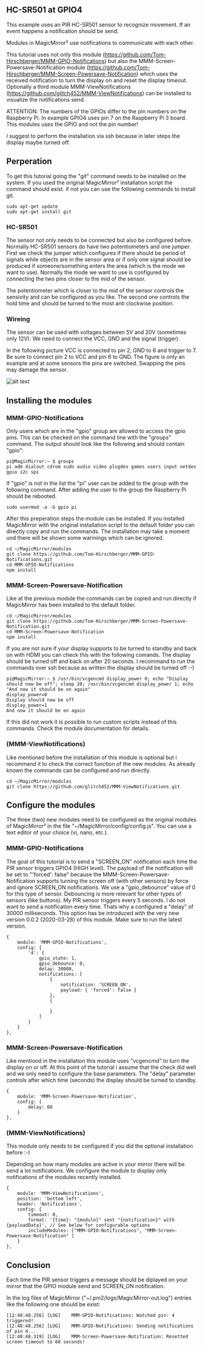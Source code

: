 ## HC-SR501 at GPIO4 ##
This example uses an PIR HC-SR501 sensor to recognize movement. If an event happens a notification should be send.

Modules in MagicMirror² use notifications to communicate with each other.

This tutorial uses not only this module (https://github.com/Tom-Hirschberger/MMM-GPIO-Notifications) but also the MMM-Screen-Powersave-Notification module (https://github.com/Tom-Hirschberger/MMM-Screen-Powersave-Notification) which uses the received notification to turn the display on and reset the display timeout.
Optionally a third module MMM-ViewNotifications (https://github.com/glitch452/MMM-ViewNotifications) can be installed to visualize the notifications send.

ATTENTION: The numbers of the GPIOs differ to the pin numbers on the Raspberry Pi. In example GPIO4 uses pin 7 on the Raspberry Pi 3 board. This modules uses the GPIO and not the pin number!

I suggest to perform the installation via ssh because in later steps the display maybe turned off.



## Perperation ##
To get this tutorial going the "git" command needs to be installed on the system. If you used the original MagicMirror² installation script the command should exist. if not you can use the following commands to install git.

    sudo apt-get update
    sudo apt-get install git


### HC-SR501 ###
The sensor not only needs to be connected but also be configured before.
Normally HC-SR501 sensors do have two potentiometers and one jumper.
First we check the jumper which configures if there should be period of signals while objects are in the sensor area or if only one signal should be produced if someone/something enters the area (which is the mode we want to use). Normally the mode we want to use is configured by connecting the two pins closer to the mid of the sensor.

The potentiometer which is closer to the mid of the sensor controls the sensivity and can be configured as you like. The second one controls the hold time and should be turned to the most anti clockwise position.


### Wireing ###
The sensor can be used with voltages between 5V and 20V (sometimes only 12V). We need to connect the VCC, GND and the signal (trigger).

In the following picture VCC is connected to pin 2, GND to 6 and trigger to 7.
Be sure to connect pin 2 to VCC and pin 6 to GND. The figure is only an example and at some sensors the pins are switched. Swapping the pins may damage the sensor.

![alt text](https://github.com/Tom-Hirschberger/MMM-GPIO-Notifications/blob/master/examples/HC-SR501/HC-SR501-GPIO4.jpg "HC-SR501-GPIO4.jpg")


## Installing the modules ##

### MMM-GPIO-Notifications ###
Only users which are in the "gpio" group are allowed to access the gpio pins. This can be checked on the command line with the "groups" command. The output should look like the following and should contain "gpio":

    pi@MagicMirror:~ $ groups
    pi adm dialout cdrom sudo audio video plugdev games users input netdev gpio i2c spi

If "gpio" is not in the list the "pi" user can be added to the group with the following command. After adding the user to the group the Raspberry Pi should be rebooted.

    sudo usermod -a -G gpio pi


After this preperation steps the module can be installed. If you installed MagicMirror with the original installation script to the default folder you can directly copy and run the commands. The installation may take a moment und there will be shown some warinings which can be ignored.

    cd ~/MagicMirror/modules
    git clone https://github.com/Tom-Hirschberger/MMM-GPIO-Notifications.git
    cd MMM-GPIO-Notifications
    npm install


### MMM-Screen-Powersave-Notification ###
Like at the previous module the commands can be copied and run directly if MagicMirror has been installed to the default folder.

    cd ~/MagicMirror/modules
    git clone https://github.com/Tom-Hirschberger/MMM-Screen-Powersave-Notification.git
    cd MMM-Screen-Powersave-Notification
    npm install

If you are not sure if your display supports to be turned to standby and back on with HDMI you can check this with the following comands. The display should be turned off and back on after 20 seconds. I recommand to run the commands over ssh because as written the display should be turned off :-)

    pi@MagicMirror:~ $ /usr/bin/vcgencmd display_power 0; echo "Display should now be off"; sleep 20; /usr/bin/vcgencmd display_power 1; echo "And now it should be on again"
    display_power=0
    Display should now be off
    display_power=1
    And now it should be on again

If this did not work it is possible to run custom scripts instead of this commands. Check the module documentation for details.

### (MMM-ViewNotifications) ###
Like mentioned before the installation of this module is optional but i recommand it to check the correct function of the new modules.
As already known the commands can be configured and run directly.

    cd ~/MagicMirror/modules
    git clone https://github.com/glitch452/MMM-ViewNotifications.git



## Configure the modules ##
The three (two) new modules need to be configured as the original modules of MagicMirror² in the file "~/MagicMirror/config/config.js". You can use a text editor of your choice (vi, nano, etc.).

### MMM-GPIO-Notifications ###
The goal of this tutorial is to send a "SCREEN_ON" notification each time the PIR sensor triggers GPIO4 (HIGH level). The payload of the notification will be set to "'forced': false" because the MMM-Screen-Powersave-Notification supports turning the screen off (with other sensors) by force and ignore SCREEN_ON notifications. We use a "gpio_debounce" value of 0 for this type of sensor. Debouncing is more relevant for other types of sensors (like buttons).
My PIR sensor triggers every 5 seconds. I do not want to send a notification every time. Thats why a configured a "delay" of 30000 milliseconds. This option has be introduced with the very new version 0.0.2 (2020-03-28) of this module. Make sure to run the latest version.

    { 
		module: 'MMM-GPIO-Notifications',
		config: {
		    '4': {
			    gpio_state: 1,
			    gpio_debounce: 0,
                delay: 30000,
			    notifications: [
			        { 
					    notification: 'SCREEN_ON', 
			            payload: { 'forced': false }
			        },
                    {

                    }
			    ]
		    }
		}
	},

### MMM-Screen-Powersave-Notification ###
Like mentiond in the installation this module uses "vcgencmd" to turn the display on or off. At this point of the tutorial i assume that the check did well and we only need to configure the base parameters.
The "delay" parameter controls after which time (seconds) the display should be turned to standby.

    {                   
		module: 'MMM-Screen-Powersave-Notification',
		config: {                 
	        delay: 60
		}
	},

### (MMM-ViewNotifications) ###
This module only needs to be configured if you did the optional installation before :-)

Depending on how many modules are active in your mirror there will be send a lot notifications. We configure the module to display only notifications of the modules recently installed.

    {
		module: 'MMM-ViewNotifications',
		position: 'bottom_left',
		header: 'Notifications',
		config: {
			timeout: 0,
			format: '{time}: "{module}" sent "{notification}" with {payloadData}', // See below for configurable options
			includeModules: ["MMM-GPIO-Notifications", "MMM-Screen-Powersave-Notification" ]
		}
	},


## Conclusion ##
Each time the PIR sensor triggers a message should be diplayed on your mirror that the GPIO module send and SCREEN_ON notification.

In the log files of MagicMirror ("~/.pm2/logs/MagicMirror-out.log") entries like the following one should be exist:

    [12:48:48.256] [LOG]    MMM-GPIO-Notifications: Watched pin: 4 triggered!
    [12:48:48.256] [LOG]    MMM-GPIO-Notifications: Sending notifications of pin 4...
    [12:48:48.319] [LOG]    MMM-Screen-Powersave-Notification: Resetted screen timeout to 60 seconds!
